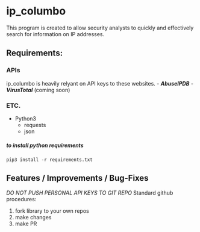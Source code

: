 
# ip_columbo
This program is created to allow security analysts to quickly and effectively search for information on IP addresses.

## Requirements:

### APIs
ip_columbo is heavily relyant on API keys to these websites.
    - ***AbuseIPDB***
    - ***VirusTotal*** (coming soon)

### ETC.
- Python3
    - requests
    - json

##### to install python requirements
``` pip3 install -r requirements.txt ```

## Features / Improvements / Bug-Fixes
*DO NOT PUSH PERSONAL API KEYS TO GIT REPO*
Standard github procedures:
1. fork library to your own repos
2. make changes
3. make PR
